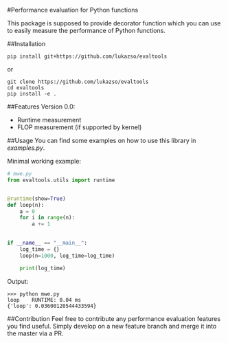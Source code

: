 #Performance evaluation for Python functions

This package is supposed to provide decorator function which you can use
to easily measure the performance of Python functions.

##Installation
```
pip install git+https://github.com/lukazso/evaltools
```
or
```
git clone https://github.com/lukazso/evaltools
cd evaltools
pip install -e .
```

##Features
Version 0.0:
- Runtime measurement
- FLOP measurement (if supported by kernel)

##Usage
You can find some examples on how to use this library in *examples.py*. 

Minimal working example:
```Python
# mwe.py
from evaltools.utils import runtime


@runtime(show=True)
def loop(n):
    a = 0
    for i in range(n):
        a += 1

        
if __name__ == "__main__":
    log_time = {}
    loop(n=1000, log_time=log_time)

    print(log_time)
```
Output:
```commandline
>>> python mwe.py
loop	RUNTIME: 0.04 ms
{'loop': 0.03600120544433594}
```

##Contribution
Feel free to contribute any performance evaluation features you find useful. Simply develop on a 
new feature branch and merge it into the master via a PR.